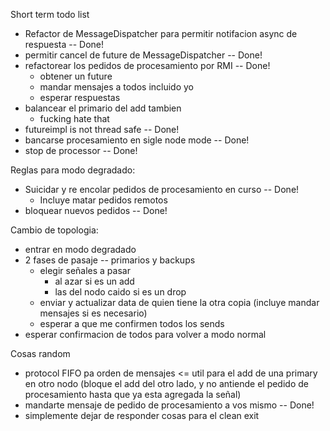 Short term todo list

 - Refactor de MessageDispatcher para permitir notifacion async de respuesta -- Done!
 - permitir cancel de future de MessageDispatcher -- Done!
 - refactorear los pedidos de procesamiento por RMI -- Done!
   - obtener un future
   - mandar mensajes a todos incluido yo
   - esperar respuestas
 - balancear el primario del add tambien
   - fucking hate that
 - futureimpl is not thread safe -- Done!
 - bancarse procesamiento en sigle node mode -- Done!
 - stop de processor -- Done!

Reglas para modo degradado:

 - Suicidar y re encolar pedidos de procesamiento en curso -- Done!
   - Incluye matar pedidos remotos
 - bloquear nuevos pedidos -- Done!

Cambio de topologia:

 - entrar en modo degradado
 - 2 fases de pasaje -- primarios y backups
   - elegir señales a pasar
     - al azar si es un add
     - las del nodo caido si es un drop
   - enviar y actualizar data de quien tiene la otra copia (incluye mandar mensajes si es necesario)
   - esperar a que me confirmen todos los sends
 - esperar confirmacion de todos para volver a modo normal

Cosas random

 - protocol FIFO pa orden de mensajes <= util para el add de una primary en otro nodo (bloque el add del otro lado, y no antiende el pedido de procesamiento hasta que ya esta agregada la señal)
 - mandarte mensaje de pedido de procesamiento a vos mismo -- Done!
 - simplemente dejar de responder cosas para el clean exit
